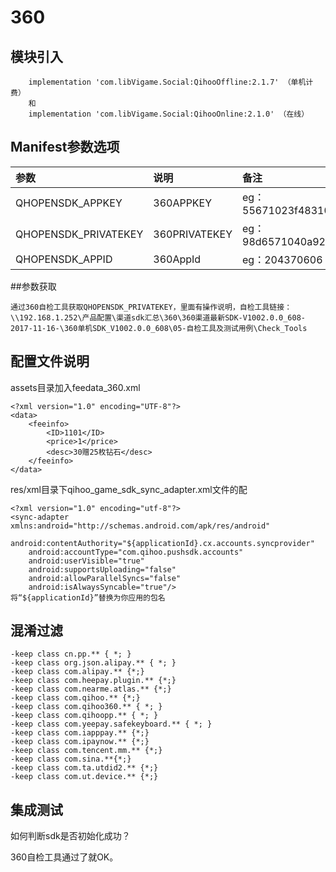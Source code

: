 # 360

## 模块引入

```text
    implementation 'com.libVigame.Social:QihooOffline:2.1.7' （单机计费）
	和
    implementation 'com.libVigame.Social:QihooOnline:2.1.0' （在线）
```

## Manifest参数选项

| 参数 | 说明 | 备注 |
| :--- | :--- | :--- |
| QHOPENSDK_APPKEY | 360APPKEY | eg：55671023f48310cf5f9ea24cc8513f75 |
| QHOPENSDK_PRIVATEKEY | 360PRIVATEKEY | eg：98d6571040a9204fc80b9af7da722bac |
| QHOPENSDK_APPID | 360AppId | eg：204370606 |

##参数获取
```text
通过360自检工具获取QHOPENSDK_PRIVATEKEY，里面有操作说明，自检工具链接：
\\192.168.1.252\产品配置\渠道sdk汇总\360\360渠道最新SDK-V1002.0.0_608-2017-11-16-\360单机SDK_V1002.0.0_608\05-自检工具及测试用例\Check_Tools
```
## 配置文件说明

assets目录加入feedata_360.xml
```text
<?xml version="1.0" encoding="UTF-8"?>
<data>
    <feeinfo>
        <ID>1101</ID>
        <price>1</price>
        <desc>30赠25枚钻石</desc>
    </feeinfo>
</data>
```

res/xml目录下qihoo_game_sdk_sync_adapter.xml文件的配
```text
<?xml version="1.0" encoding="utf-8"?>
<sync-adapter xmlns:android="http://schemas.android.com/apk/res/android"
    android:contentAuthority="${applicationId}.cx.accounts.syncprovider"
    android:accountType="com.qihoo.pushsdk.accounts"
    android:userVisible="true"
    android:supportsUploading="false"
    android:allowParallelSyncs="false"
    android:isAlwaysSyncable="true"/>
将“${applicationId}”替换为你应用的包名
```
## 混淆过滤

```text
-keep class cn.pp.** { *; }
-keep class org.json.alipay.** { *; }
-keep class com.alipay.** {*;}
-keep class com.heepay.plugin.** {*;}
-keep class com.nearme.atlas.** {*;}
-keep class com.qihoo.** {*;}
-keep class com.qihoo360.** { *; }
-keep class com.qihoopp.** { *; }
-keep class com.yeepay.safekeyboard.** { *; }
-keep class com.iapppay.** {*;}
-keep class com.ipaynow.** {*;}
-keep class com.tencent.mm.** {*;}
-keep class com.sina.**{*;}
-keep class com.ta.utdid2.** {*;}
-keep class com.ut.device.** {*;}

```

## 集成测试

如何判断sdk是否初始化成功？

360自检工具通过了就OK。

